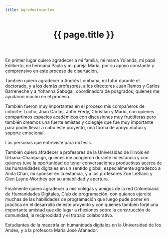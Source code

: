 ```yaml
---
title: Agradecimientos
---
```


<header class="chapter-headers">
  <h1>{{ page.title }}</h1>
</header>

En primer lugar quiero agradecer a mi familia, mi mamá Yolanda, mi papá Edilberto, mi hermana Paula y mi pareja María, por su apoyo constante y comprensivo en este proceso de disertación.

También quiero agradecer a Andrés Lombana, mi tutor durante el doctorado, y a los demás profesores, a los directores Juan Ramos y Carlos Barreneche y a Yohanna Sabogal, coordinadora de posgrados, quienes me ayudaron mucho en el proceso.

También fueron muy importantes en el proceso mis compañeros de cohorte: Lucho, Juan Carlos, John Fredy, Christian y Mario, con quienes compartimos espacios académicos con discusiones muy fructíferas pero también creamos una fuerte amistas y colegaje que fue muy importante para poder llevar a cabo este proyecto, una forma de apoyo mutuo y soporte emocional.

Las personas que entrevisté para mi tesis.

También quiero afradecer a profesores de la Universidad de Illinois en Urbana-Champaign, quienes me acogieron durante mi estancia y con quienes tuve la oportunidad de tener conversaciones productivas acerca de las humanidades digitales en un sentido global, especialmente agradezco a Anita Chan, mi sponser en la estancia, y a los profesores Zoe LeBlanc y Glen Layne-Worthey por su amabilidad y apertura.

Finalmente quiero agradecer a mis colegas y amigos de la red Colombiana de Humanidades Digitales, Club de programación, con quienes ejercité muchas de las habilidades de programación que luego pude poner en práctica en el desarrollo de este proyecto y con quienes también forjé una importante amistad que dio lugar a rflexiones sobre la construcción de comunidad, la reciprocidad y el trabajo colaborativo.

Estudiantes de la maestría en humanidads digitales en la Universidad de los Andes, y a la profesora María José Afanador.